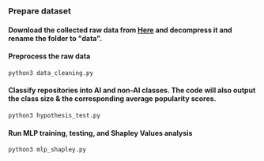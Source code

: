 ### Prepare dataset
#### Download the collected raw data from [Here]([https://pages.github.com/](https://drive.google.com/file/d/153bKA1P7AaAtN6ituYQetku5FPed-g-5/view?usp=drive_link)) and decompress it and rename the folder to "data".

#### Preprocess the raw data

```
python3 data_cleaning.py
```

#### Classify repositories into AI and non-AI classes. The code will also output the class size & the corresponding average popularity scores.

```
python3 hypothesis_test.py
```


#### Run MLP training, testing, and Shapley Values analysis

```
python3 mlp_shapley.py
```
